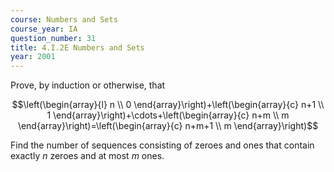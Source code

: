 ```yaml
---
course: Numbers and Sets
course_year: IA
question_number: 31
title: 4.I.2E Numbers and Sets
year: 2001
---
```



Prove, by induction or otherwise, that

$$\left(\begin{array}{l}
n \\
0
\end{array}\right)+\left(\begin{array}{c}
n+1 \\
1
\end{array}\right)+\cdots+\left(\begin{array}{c}
n+m \\
m
\end{array}\right)=\left(\begin{array}{c}
n+m+1 \\
m
\end{array}\right)$$

Find the number of sequences consisting of zeroes and ones that contain exactly $n$ zeroes and at most $m$ ones.